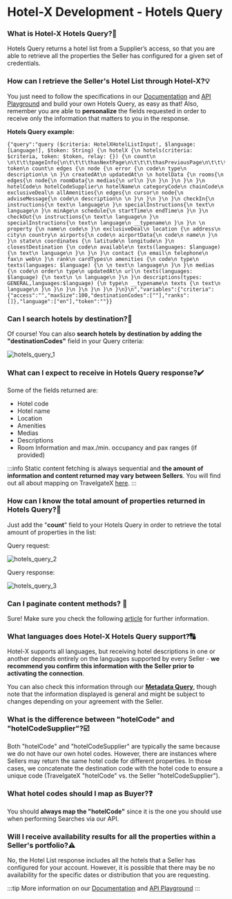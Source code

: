 ﻿---
sidebar_position: 1
---

# Hotel-X Development - Hotels Query


### What is Hotel-X Hotels Query?🏨
Hotels Query returns a hotel list from a Supplier’s access, so that you are able to retrieve all the properties the Seller has configured for a given set of credentials.

### How can I retrieve the Seller's Hotel List through Hotel-X?💡
You just need to follow the specifications in our [Documentation](/docs/apis/for-buyers/hotel-x-pull-buyers-api/content/hotels) and [API Playground](/playground) and build your own Hotels Query, as easy as that! Also, remember you are able to **personalize** the fields requested in order to receive only the information that matters to you in the response.

**Hotels Query example:**

```
{"query":"query ($criteria: HotelXHotelListInput!, $language: [Language!], $token: String) {\n hotelX {\n hotels(criteria: $criteria, token: $token, relay: {}) {\n count\n \n\t\t\tpageInfo{\n\t\t\t\thasNextPage\n\t\t\t\thasPreviousPage\n\t\t\t}\n token\n count\n edges {\n node {\n error {\n code\n type\n description\n \n }\n createdAt\n updatedAt\n \n hotelData {\n rooms{\n edges{\n node{\n roomData{\n medias{\n url\n }\n }\n }\n }\n }\n hotelCode\n hotelCodeSupplier\n hotelName\n categoryCode\n chainCode\n exclusiveDeal\n allAmenities{\n edges{\n cursor\n node{\n adviseMessage{\n code\n description\n \n }\n }\n }\n }\n checkIn{\n instructions{\n text\n language\n }\n specialInstructions{\n text\n language\n }\n minAge\n schedule{\n startTime\n endTime\n }\n }\n checkOut{\n instructions{\n text\n language\n }\n specialInstructions{\n text\n language\n __typename\n }\n }\n \n property {\n name\n code\n }\n exclusiveDeal\n location {\n address\n city\n country\n airports{\n code\n airportData{\n code\n name\n }\n }\n state\n coordinates {\n latitude\n longitude\n }\n closestDestination {\n code\n available\n texts(languages: $language) {\n text\n language\n }\n }\n }\n contact {\n email\n telephone\n fax\n web\n }\n rank\n cardTypes\n amenities {\n code\n type\n texts(languages: $language) {\n \n text\n language\n }\n }\n medias {\n code\n order\n type\n updatedAt\n url\n texts(languages: $language) {\n text\n \n language\n }\n }\n descriptions(types: GENERAL,languages:$language) {\n type\n __typename\n texts {\n text\n language\n }\n }\n }\n }\n }\n }\n }\n}\n","variables":{"criteria":{"access":"","maxSize":100,"destinationCodes":[""],"ranks":[]},"language":["en"],"token":""}}
```

### Can I search hotels by destination?🔎
Of course! You can also **search hotels by destination by adding the "destinationCodes"** field in your Query criteria:

![hotels_query_1](https://storage.travelgate.com/kbase/hotels_query_1.jpg)


### What can I expect to receive in Hotels Query response?✔️
Some of the fields returned are: 

- Hotel code
- Hotel name
- Location
- Amenities
- Medias
- Descriptions
- Room Information and max./min. occupancy and pax ranges (if provided)

:::info
Static content fetching is always sequential and **the amount of information and content returned may vary between Sellers**. You will find out all about mapping on TravelgateX [here](/kb/connections/connections-content/all-about-mapping).
:::

### How can I know the total amount of properties returned in Hotels Query?📑
Just add the "**count**" field to your Hotels Query in order to retrieve the total amount of properties in the list:

Query request:

![hotels_query_2](https://storage.travelgate.com/kbase/hotels_query_2.jpg)


Query response:

![hotels_query_3](https://storage.travelgate.com/kbase/hotels_query_3.jpg)


### Can I paginate content methods? 🔢
Sure! Make sure you check the following [article](/kb/our-products/are-you-a-buyer/our-methods/static-content/faqs/token-based-pagination-hotel-room-destinations) for further information.

### What languages does Hotel-X Hotels Query support?🔠
Hotel-X supports all languages, but receiving hotel descriptions in one or another depends entirely on the languages supported by every Seller - **we recommend you confirm this information with the Seller prior to activating the connection**.

You can also check this information through our **[Metadata Query](/docs/apis/for-buyers/hotel-x-pull-buyers-api/content/metadata)**, though note that the information displayed is general and might be subject to changes depending on your agreement with the Seller.

### What is the difference between "hotelCode" and "hotelCodeSupplier"?☑️
Both "hotelCode" and "hotelCodeSupplier" are typically the same because we do not have our own hotel codes. However, there are instances where Sellers may return the same hotel code for different properties. In those cases, we concatenate the destination code with the hotel code to ensure a unique code (TravelgateX "hotelCode" vs. the Seller "hotelCodeSupplier").


### What hotel codes should I map as Buyer?❓
You should **always map the "hotelCode"** since it is the one you should use when performing Searches via our API.

### Will I receive availability results for all the properties within a Seller's portfolio?⚠️
No, the Hotel List response includes all the hotels that a Seller has configured for your account. However, it is possible that there may be no availability for the specific dates or distribution that you are requesting.

:::tip
More information on our [Documentation](/docs/apis/for-buyers/hotel-x-pull-buyers-api/content/hotels) and [API Playground](/playground)
:::